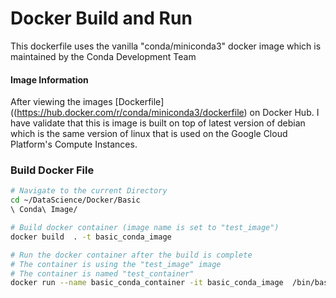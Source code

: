 # Docker Build and Run

This dockerfile uses the vanilla "conda/miniconda3" docker image which is maintained by the Conda Development Team

#### Image Information

After viewing the images [Dockerfile]((https://hub.docker.com/r/conda/miniconda3/dockerfile) on Docker Hub. I have validate that this is image is built on top of latest version of debian which is the same version of linux that is used on the Google Cloud Platform's Compute Instances.

### Build Docker File

```bash
# Navigate to the current Directory
cd ~/DataScience/Docker/Basic
\ Conda\ Image/

# Build docker container (image name is set to "test_image")
docker build  . -t basic_conda_image

# Run the docker container after the build is complete
# The container is using the "test_image" image
# The container is named "test_container"
docker run --name basic_conda_container -it basic_conda_image  /bin/bash
```
